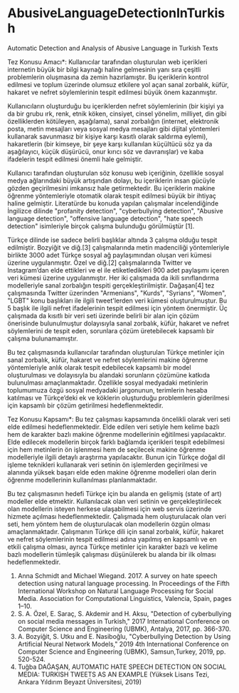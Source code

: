 # AbusiveLanguageDetectionInTurkish
Automatic Detection and Analysis of Abusive Language in Turkish Texts

Tez Konusu Amacı*: Kullanıcılar tarafından oluşturulan web içerikleri internetin büyük bir bilgi kaynağı haline gelmesinin yanı sıra çeşitli problemlerin oluşmasına da zemin hazırlamıştır. Bu içeriklerin kontrol edilmesi ve toplum üzerinde olumsuz etkilere yol açan sanal zorbalık, küfür, hakaret ve nefret söylemlerinin tespit edilmesi büyük önem kazanmıştır.

Kullanıcıların oluşturduğu bu içeriklerden nefret söylemlerinin (bir kişiyi ya da bir grubu ırk, renk, etnik köken, cinsiyet, cinsel yönelim, milliyet, din gibi özelliklerden kötüleyen, aşağılama), sanal zorbalığın (internet, elektronik posta, metin mesajları veya sosyal medya mesajları gibi dijital yöntemleri kullanarak
savunmasız bir kişiye karşı kasıtlı olarak saldırma eylemi), hakaretlerin (bir kimseye, bir şeye karşı kullanılan küçültücü söz ya da aşağılayıcı, küçük düşürücü, onur kırıcı söz ve davranışlar) ve kaba ifadelerin tespit edilmesi önemli hale gelmiştir.

Kullanıcı tarafından oluşturulan söz konusu web içeriğinin, özellikle sosyal medya ağlarındaki büyük artışından dolayı, bu içeriklerin insan gücüyle gözden geçirilmesini imkansız hale getirmektedir. Bu içeriklerin makine öğrenme yöntemleriyle otomatik olarak tespit edilmesi büyük bir ihtiyaç haline gelmiştir.
Literatürde bu konuda yapılan çalışmalar incelendiğinde İngilizce dilinde "profanity detection", "cyberbullying detection", "Abusive language detection", "offensive language detection", "hate speech detection" isimleriyle birçok çalışma bulunduğu görülmüştür [1].

Türkçe dilinde ise sadece belirli başlıklar altında 3 çalışma olduğu tespit edilmiştir. Bozyiğit ve diğ.[3] çalışmalarında metin madenciliği yöntemleriyle birlikte 3000 adet Türkçe sosyal ağ paylaşımından oluşan veri kümesi üzerine uygulanmıştır. Özel ve diğ.[2] çalışmalarında Twitter ve Instagram’dan elde ettikleri ve el ile etiketledikleri 900 adet paylaşımı içeren veri kümesi üzerine uygulanmıştır. Her iki çalışmada da ikili sınıflandırma modelleriyle sanal zorbalığın tespiti gerçekleştirilmiştir. Dağaşan[4] tez çalışmasında Twitter üzerinden "Armenians", "Kurds", "Syrians", "Women", "LGBT" konu başlıkları ile ilgili tweet'lerden veri kümesi oluşturulmuştur. Bu 5 başlık ile ilgili nefret ifadelerinin tespit edilmesi için yöntem önermiştir. Üç çalışmada da kısıtlı bir veri seti üzerinde belirli bir alan için çözüm önerisinde bulunulmuştur dolayısıyla sanal zorbalık, küfür, hakaret ve nefret söylemlerini de tespit eden, sorunlara çözüm üretebilecek kapsamlı bir çalışma bulunamamıştır.

Bu tez çalışmasında kullanıcılar tarafından oluşturulan Türkçe metinler için sanal zorbalık, küfür, hakaret ve nefret söylemlerini makine öğrenme yöntemleriyle anlık olarak tespit edebilecek kapsamlı bir model oluşturulması ve dolayısıyla bu alandaki sorunların çözümüne katkıda bulunulması amaçlanmaktadır. Özellikle sosyal medyadaki metinlerin toplumumuza özgü sosyal medyadaki jargonunun, terimlerin hesaba katılması ve Türkçe’deki ek ve köklerin oluşturduğu problemlerin giderilmesi için kapsamlı bir çözüm getirilmesi hedeflenmektedir.

Tez Konusu Kapsamı*: Bu tez çalışması kapsamında öncelikli olarak veri seti elde edilmesi hedeflenmektedir. Elde edilen veri setiyle hem kelime bazlı hem de karakter bazlı makine öğrenme modellerinin eğitilmesi yapılacaktır. Elde edilecek modellerin birçok farklı bağlamda içerikleri tespit edebilmesi için hem metinlerin ön işlenmesi hem de seçilecek makine öğrenme modelleriyle ilgili detaylı araştırma yapılacaktır. Bunun için Türkçe doğal dil işleme teknikleri kullanarak veri setinin ön işlemlerden geçirilmesi ve alanında yüksek başarı elde eden makine öğrenme modelleri olan derin öğrenme modellerinin kullanılması planlanmaktadır.

Bu tez çalışmasının hedefi Türkçe için bu alanda en gelişmiş (state of art) modeller elde etmektir. Kullanılacak olan veri setinin ve gerçekleştirilecek olan modellerin isteyen herkese ulaşabilmesi için web servis üzerinde hizmete açılması hedeflenmektedir. Çalışmada hem oluşturulacak olan veri seti, hem yöntem hem de oluşturulacak olan modellerin özgün olması amaçlanmaktadır. Çalışmanın Türkçe dili için sanal zorbalık, küfür, hakaret ve nefret söylemlerinin tespit edilmesi adına yapılmış en kapsamlı ve en etkili çalışma olması, ayrıca Türkçe metinler için karakter bazlı ve kelime bazlı modellerin tümleşik çalışması düşünülerek bu alanda bir ilk olması hedeflenmektedir.

1. Anna Schmidt and Michael Wiegand. 2017. A survey on hate speech detection using natural language processing. In Proceedings of the Fifth International Workshop on Natural Language Processing for Social Media. Association for Computational Linguistics, Valencia, Spain, pages 1–10.
2. S. A. Özel, E. Saraç, S. Akdemir and H. Aksu, "Detection of cyberbullying on social media messages in Turkish," 2017 International Conference on Computer Science and Engineering (UBMK), Antalya, 2017, pp. 366-370.
3. A. Bozyiğit, S. Utku and E. Nasiboğlu, "Cyberbullying Detection by Using Artificial Neural Network Models," 2019 4th International Conference on Computer Science and Engineering (UBMK), Samsun,Turkey, 2019, pp. 520-524.
4. Tuğba DAĞAŞAN, AUTOMATIC HATE SPEECH DETECTION ON SOCIAL MEDIA: TURKISH TWEETS AS AN EXAMPLE (Yüksek Lisans Tezi, Ankara Yıldırım Beyazıt Üniversitesi, 2019)
